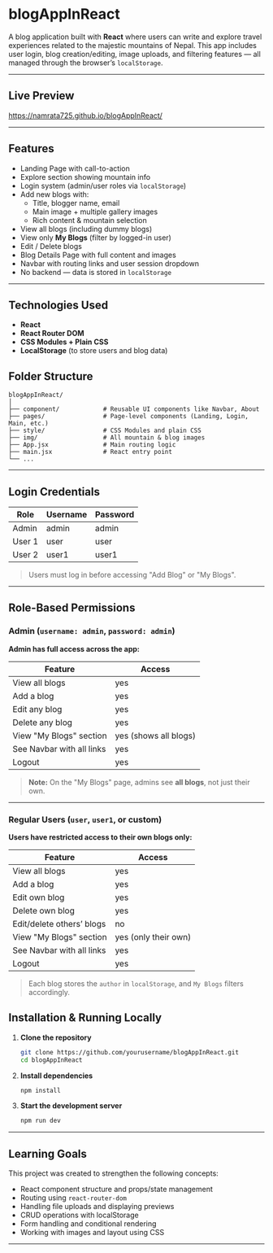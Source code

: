 # blogAppInReact

A blog application built with **React** where users can write and explore travel experiences related to the majestic mountains of Nepal. This app includes user login, blog creation/editing, image uploads, and filtering features — all managed through the browser’s `localStorage`.

---

## Live Preview

https://namrata725.github.io/blogAppInReact/

---


## Features

- Landing Page with call-to-action
- Explore section showing mountain info
- Login system (admin/user roles via `localStorage`)
- Add new blogs with:
  - Title, blogger name, email
  - Main image + multiple gallery images
  - Rich content & mountain selection
- View all blogs (including dummy blogs)
- View only **My Blogs** (filter by logged-in user)
- Edit / Delete blogs
- Blog Details Page with full content and images
- Navbar with routing links and user session dropdown
- No backend — data is stored in `localStorage`

---

## Technologies Used

- **React**
- **React Router DOM**
- **CSS Modules + Plain CSS**
- **LocalStorage** (to store users and blog data)

## Folder Structure

```
blogAppInReact/
│
├── component/            # Reusable UI components like Navbar, About
├── pages/                # Page-level components (Landing, Login, Main, etc.)
├── style/                # CSS Modules and plain CSS
├── img/                  # All mountain & blog images
├── App.jsx               # Main routing logic
├── main.jsx              # React entry point
└── ...
```

---


## Login Credentials

| Role   | Username | Password |
|--------|----------|----------|
| Admin  | admin    | admin    |
| User 1 | user     | user     |
| User 2 | user1    | user1    |

> Users must log in before accessing "Add Blog" or "My Blogs".

---

## Role-Based Permissions

###  Admin (`username: admin`, `password: admin`)
**Admin has full access across the app:**

| Feature                    | Access |
|---------------------------|--------|
| View all blogs            | yes     |
| Add a blog                | yes     |
| Edit any blog             | yes     |
| Delete any blog           | yes     |
| View "My Blogs" section   | yes (shows all blogs) |
| See Navbar with all links | yes     |
| Logout                    | yes     |

> **Note:** On the "My Blogs" page, admins see **all blogs**, not just their own.

---

###  Regular Users (`user`, `user1`, or custom)
**Users have restricted access to their own blogs only:**

| Feature                    | Access |
|---------------------------|--------|
| View all blogs            | yes     |
| Add a blog                | yes     |
| Edit own blog             | yes     |
| Delete own blog           | yes     |
| Edit/delete others’ blogs | no     |
| View "My Blogs" section   | yes (only their own) |
| See Navbar with all links | yes     |
| Logout                    | yes     |

> Each blog stores the `author` in `localStorage`, and `My Blogs` filters accordingly.

## Installation & Running Locally

1. **Clone the repository**  
   ```bash
   git clone https://github.com/yourusername/blogAppInReact.git
   cd blogAppInReact
   ```

2. **Install dependencies**  
   ```bash
   npm install
   ```

3. **Start the development server**  
   ```bash
   npm run dev
   ```

---

## Learning Goals

This project was created to strengthen the following concepts:

- React component structure and props/state management
- Routing using `react-router-dom`
- Handling file uploads and displaying previews
- CRUD operations with localStorage
- Form handling and conditional rendering
- Working with images and layout using CSS

---

